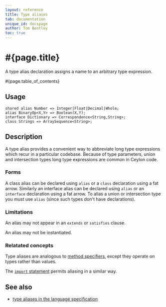 ```yaml
---
layout: reference
title: Type aliases
tab: documentation
unique_id: docspage
author: Tom Bentley
toc: true
---
```


# #{page.title}

A type alias declaration assigns a name to an arbitrary type expression.

#{page.table_of_contents}

## Usage 

<!-- try: -->
    shared alias Number => Integer|Float|Decimal|Whole;
    alias BinaryOp<X,Y> => Boolean(X,Y);
    interface Dictionary => Correspondence<String,String>;
    class Strings => ArraySequence<String>;


## Description

A type alias provides a convenient way to abbreviate long type expressions which 
recur in a particular codebase. 
Because of type parameters, union and intersection types long type 
expressions are common in Ceylon code. 

### Forms

A class alias can be declared using `alias` or a `class` declaration 
using a fat arrow. Similarly an interface alias can be declared using 
`alias` or an `interface` declaration using a fat arrow.
To alias a union or intersection type you must use `alias` (since such types 
don't have declarations).

### Limitations

An alias may not appear in an `extends` or `satisfies` clause. 

An alias may not be instantiated.

### Relatated concepts

Type aliases are analogous to [method specifiers](../method#method_specifiers), 
except they operate  on types rather than values. 

The [`import` statement](../../statement/import) permits aliasing in a 
similar way.

## See also

* [type aliases in the language specification](#{site.urls.spec_current}#typealiasedeclarations)
